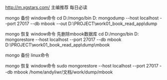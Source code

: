 http://m.xgstars.com/
主编推荐
每日必读

mongo 备份 window命令
cd D:/mongo/bin
D:
mongodump --host localhost --port 27017 --db mbook --out D:\PROJECT\work01_book_read_app\dump

mongo 恢复 window命令
先删除mbook数据库
cd D:/mongo/bin
D:
mongorestore --host localhost --port 27017 --db mbook D:\PROJECT\work01_book_read_app\dump\mbook

mongo 备份 linux命令

mongo 恢复 window命令
sudo mongorestore --host localhost --port 27017 --db mbook /home/andyliwr/文档/work/dump/mbook